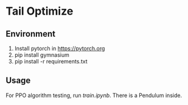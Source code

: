 # Tail Optimize

## Environment

1. Install pytorch in https://pytorch.org
2. pip install gymnasium
3. pip install -r requirements.txt

## Usage

For PPO algorithm testing, run *train.ipynb*. There is a Pendulum inside.
